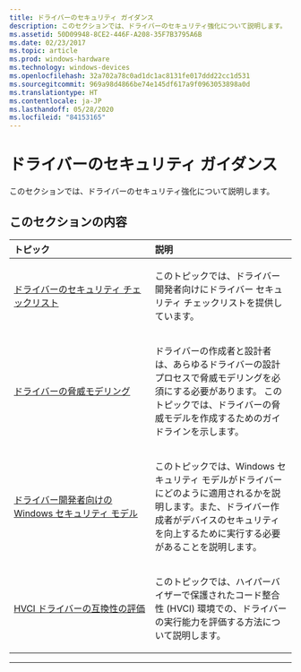 ```yaml
---
title: ドライバーのセキュリティ ガイダンス
description: このセクションでは、ドライバーのセキュリティ強化について説明します。
ms.assetid: 50D09948-8CE2-446F-A208-35F7B3795A6B
ms.date: 02/23/2017
ms.topic: article
ms.prod: windows-hardware
ms.technology: windows-devices
ms.openlocfilehash: 32a702a78c0ad1dc1ac8131fe017ddd22cc1d531
ms.sourcegitcommit: 969a98d4866be74e145df617a9f0963053898a0d
ms.translationtype: HT
ms.contentlocale: ja-JP
ms.lasthandoff: 05/28/2020
ms.locfileid: "84153165"
---
```

# <a name="driver-security-guidance"></a>ドライバーのセキュリティ ガイダンス


このセクションでは、ドライバーのセキュリティ強化について説明します。

## <a name="span-idin_this_sectionspanin-this-section"></a><span id="in_this_section"></span>このセクションの内容


<table>
<colgroup>
<col width="50%" />
<col width="50%" />
</colgroup>
<thead>
<tr class="header">
<th align="left">トピック</th>
<th align="left">説明</th>
</tr>
</thead>
<tbody>
<tr class="even">
<td align="left"><p><a href="driver-security-checklist.md" data-raw-source="[Driver security checklist](driver-security-checklist.md)">ドライバーのセキュリティ チェックリスト</a></p></td>
<td align="left"><p>このトピックでは、ドライバー開発者向けにドライバー セキュリティ チェックリストを提供しています。</p></td>
</tr>
<tr class="odd">
<td align="left"><p><a href="threat-modeling-for-drivers.md" data-raw-source="[Threat modeling for drivers](threat-modeling-for-drivers.md)">ドライバーの脅威モデリング</a></p></td>
<td align="left"><p>ドライバーの作成者と設計者は、あらゆるドライバーの設計プロセスで脅威モデリングを必須にする必要があります。 このトピックでは、ドライバーの脅威モデルを作成するためのガイドラインを示します。</p></td>
</tr>
<tr class="even">
<td align="left"><p><a href="windows-security-model.md" data-raw-source="[Windows security model for driver developers](windows-security-model.md)">ドライバー開発者向けの Windows セキュリティ モデル</a></p></td>
<td align="left"><p>このトピックでは、Windows セキュリティ モデルがドライバーにどのように適用されるかを説明します。また、ドライバー作成者がデバイスのセキュリティを向上するために実行する必要があることを説明します。</p></td>
</tr>
<tr class="odd">
<td align="left"><p><a href="use-device-guard-readiness-tool.md" data-raw-source="[Evaluate HVCI driver compatibility](use-device-guard-readiness-tool.md)">HVCI ドライバーの互換性の評価</a></p></td>
<td align="left"><p>このトピックでは、ハイパーバイザーで保護されたコード整合性 (HVCI) 環境での、ドライバーの実行能力を評価する方法について説明します。 </p></td>
</tr>
</tr>
</tbody>
</table>


 
---
 





